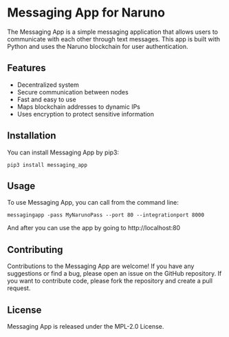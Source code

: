 # Messaging App for Naruno
The Messaging App is a simple messaging application that allows users to communicate with each other through text messages. This app is built with Python and uses the Naruno blockchain for user authentication.

## Features
- Decentralized system
- Secure communication between nodes
- Fast and easy to use
- Maps blockchain addresses to dynamic IPs
- Uses encryption to protect sensitive information

## Installation
You can install Messaging App by pip3:

```console
pip3 install messaging_app
```

## Usage

To use Messaging App, you can call from the command line:

```console
messagingapp -pass MyNarunoPass --port 80 --integrationport 8000
```

And after you can use the app by going to http://localhost:80


## Contributing
Contributions to the Messaging App are welcome! If you have any suggestions or find a bug, please open an issue on the GitHub repository. If you want to contribute code, please fork the repository and create a pull request.

## License
Messaging App is released under the MPL-2.0 License.
